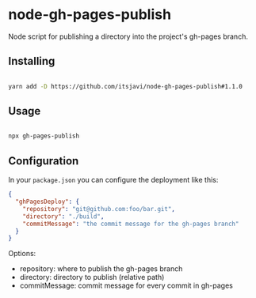 # node-gh-pages-publish
Node script for publishing a directory into the project's gh-pages branch.


## Installing

```bash

yarn add -D https://github.com/itsjavi/node-gh-pages-publish#1.1.0

```

## Usage

```bash

npx gh-pages-publish

```

## Configuration

In your `package.json` you can configure the deployment like this:

```json
{
  "ghPagesDeploy": {
    "repository": "git@github.com:foo/bar.git",
    "directory": "./build",
    "commitMessage": "the commit message for the gh-pages branch"
  }
}
```

Options:

- repository: where to publish the gh-pages branch
- directory: directory to publish (relative path)
- commitMessage: commit message for every commit in gh-pages
